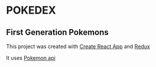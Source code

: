 # POKEDEX

## First Generation Pokemons

This project was created with [Create React App](https://github.com/facebook/create-react-app) and [Redux](https://github.com/reduxjs/redux)

It uses [Pokemon api](https://pokeapi.co/)
